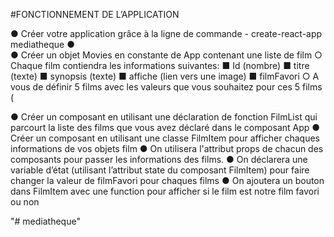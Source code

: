 #FONCTIONNEMENT DE L’APPLICATION


●	Créer votre application grâce à la ligne de commande - create-react-app  mediatheque 
●	
●	Créer un objet Movies en constante de App contenant une liste de film
○	Chaque film contiendra les informations suivantes:
■	Id (nombre)
■	titre (texte)
■	synopsis (texte)
■	affiche (lien vers une image)
■	filmFavori
○	A vous de définir 5 films avec les valeurs que vous souhaitez pour ces 5 films
 (

●	Créer un composant en utilisant une déclaration de fonction FilmList qui parcourt la liste des films que vous avez déclaré dans le composant App 
●	Créer un composant en utilisant une classe FilmItem pour afficher chaques informations de vos objets film 
●	On utilisera l'attribut props de chacun des composants pour passer les informations des films. 
●	On déclarera une variable d’état (utilisant l’attribut state du composant FilmItem) pour faire changer la valeur de filmFavori pour chaques films
●	On ajoutera un bouton dans FilmItem avec une function pour afficher si le film est notre film favori ou non 


"# mediatheque" 
